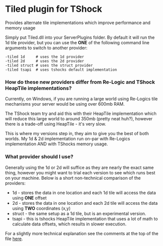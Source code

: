 # Tiled plugin for TShock 
Provides alternate tile implementations which improve performance and memory usage


Simply put Tiled.dll into your ServerPlugins folder. By default it will run the 1d tile provider, but you can use the **ONE** of the following command line arguments to switch to another provider:

```
-tiled 1d     # uses the 1d provider
-tiled 2d     # uses the 2d provider
-tiled struct # uses the struct provider
-tiled tsapi  # uses tshocks default implementation
```

### How do these new providers differ from Re-Logic and TShock HeapTile implementations?
Currently, on Windows, if you are running a large world using Re-Logics tile mechanisms your server would be using over 600mb RAM.

The TShock team try and aid this with their HeapTile implementation which will reduce this large world to around 350mb (pretty neat huh?), however there is a trade-off using HeapTile - it's very slow.

This is where my versions step in, they aim to give you the best of both worlds. My 1d & 2d implementation run on-par with Re-Logics implementation AND with TShocks memory usage.

### What provider should I use?
Generally using the 1d or 2d will suffice as they are nearly the exact same thing, however you might want to trial each version to see which runs best on your machine.
Below is a short non-technical comparison of the providers:

- 1d - stores the data in one location and each 1d tile will access the data using **ONE** offset
- 2d - stores the data in one location and each 2d tile will access the data using **TWO** coordinates (x,y)
- struct - the same setup as a 1d tile, but is an experimental version.
- tsapi - this is tshocks HeapTile implementation that uses a lot of math to calculate data offsets, which results in slower execution.

For a slightly more technical explanation see the comments at the top of the file [here](https://github.com/thanatos-tshock/Tiled/blob/master/Tiled/TiledPlugin.cs).
